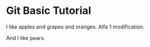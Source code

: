 # Git Basic Tutorial

I like apples and grapes and oranges. Alfa 1 modification.

And I like pears.
